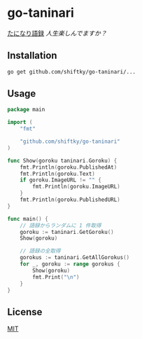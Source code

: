 # go-taninari

[たになり語録](https://taninari.amebaownd.com/) _人生楽しんでますか？_


## Installation

```bash
go get github.com/shiftky/go-taninari/...
```


## Usage

```go
package main

import (
    "fmt"

    "github.com/shiftky/go-taninari"
)

func Show(goroku taninari.Goroku) {
    fmt.Println(goroku.PublishedAt)
    fmt.Println(goroku.Text)
    if goroku.ImageURL != "" {
        fmt.Println(goroku.ImageURL)
    }
    fmt.Println(goroku.PublishedURL)
}

func main() {
    // 語録からランダムに 1 件取得
    goroku := taninari.GetGoroku()
    Show(goroku)

    // 語録の全取得
    gorokus := taninari.GetAllGorokus()
    for _, goroku := range gorokus {
        Show(goroku)
        fmt.Print("\n")
    }
}
```


## License

[MIT](https://github.com/shiftky/go-taninari/blob/master/LICENSE)
